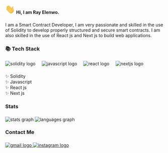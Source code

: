<img src="https://raw.githubusercontent.com/ABSphreak/ABSphreak/master/gifs/Hi.gif" height="30" alt="Hi" /> **Hi, I am Ray Elenwo.**



###

<p align="left">I am a Smart Contract Developer, I am very passionate and skilled in the use of Solidity to develop properly structured and secure smart contracts. I am also skilled in the use of React js and Next js to build web applications.</p>



###

<h3 align="left">📚 Tech Stack</h3>

###

<div align="left">
  <img src="https://cdn.jsdelivr.net/gh/devicons/devicon/icons/solidity/solidity-original.svg" height="40" alt="solidity logo"  />
  <img width="12" />
  <img src="https://cdn.jsdelivr.net/gh/devicons/devicon/icons/javascript/javascript-original.svg" height="40" alt="javascript logo"  />
  <img width="12" />
  <img src="https://cdn.jsdelivr.net/gh/devicons/devicon/icons/react/react-original.svg" height="40" alt="react logo"  />
  <img width="12" />
  <img src="https://cdn.jsdelivr.net/gh/devicons/devicon/icons/nextjs/nextjs-original.svg" height="40" alt="nextjs logo"  />
</div>

###

<p align="left">✨ Solidity<br>✨ Javascript<br>✨ React js<br>✨ Next js</p>

###



<h3 align="left">Stats</h3>

###

<div align="left">
  <img src="https://github-readme-stats.vercel.app/api?username=southrays&hide_title=false&hide_rank=false&show_icons=true&include_all_commits=true&count_private=true&disable_animations=false&theme=dracula&locale=en&hide_border=false&order=1" height="150" alt="stats graph"  />
  <img src="https://github-readme-stats.vercel.app/api/top-langs?username=southrays&locale=en&hide_title=false&layout=compact&card_width=320&langs_count=5&theme=dracula&hide_border=false&order=2" height="150" alt="languages graph"  />
</div>



###

<h3 align="left">Contact Me</h3>

###

<div align="left">
  <a href="relenwo@gmail.com" target="_blank">
    <img src="https://raw.githubusercontent.com/maurodesouza/profile-readme-generator/master/src/assets/icons/social/gmail/default.svg" width="52" height="40" alt="gmail logo"  />
  </a>
  <a href="https://instagram.com/southiedevs" target="_blank">
    <img src="https://raw.githubusercontent.com/maurodesouza/profile-readme-generator/master/src/assets/icons/social/instagram/default.svg" width="52" height="40" alt="instagram logo"  />
  </a>
</div>

###
